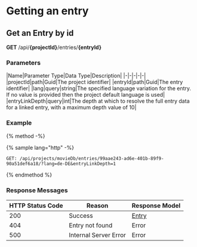 # Getting an entry

## Get an Entry by id

**GET** /api/**{projectId}**/entries/**{entryId}**

### Parameters

|Name|Parameter Type|Data Type|Description|
|-|-|-|-|-|
|projectId|path|Guid|The project identifier|
|entryId|path|Guid|The entry identifier|
|lang|query|string|The specified language variation for the entry. If no value is provided then the project default language is used|
|entryLinkDepth|query|int|The depth at which to resolve the full entry data for a linked entry, with a maximum depth value of 10|

### Example

{% method -%}

{% sample lang="http" -%}
```http
GET: /api/projects/movieDb/entries/99aae243-ad6e-401b-89f9-90a51def6a18/?lang=de-DE&entryLinkDepth=1
```
{% endmethod %}

### Response Messages

|HTTP Status Code|Reason|Response Model|
|-|-|-|
|200|Success|[Entry](/delivery-api/model/http/entry-http.md)|
|404|Entry not found|Error|
|500|Internal Server Error|Error|




